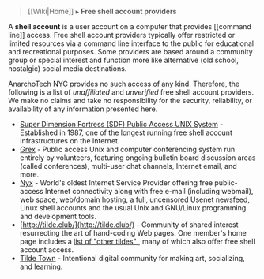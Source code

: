 > [[Wiki|Home]] ▸ **Free shell account providers**

A **shell account** is a user account on a computer that provides [[command line]] access. Free shell account providers typically offer restricted or limited resources via a command line interface to the public for educational and recreational purposes. Some providers are based around a community group or special interest and function more like alternative (old school, nostalgic) social media destinations.

AnarchoTech NYC provides no such access of any kind. Therefore, the following is a list of *unaffiliated* and *unverified* free shell account providers. We make no claims and take no responsibility for the security, reliability, or availability of any information presented here.

* [Super Dimension Fortress (SDF) Public Access UNIX System](https://sdf.org/) - Established in 1987, one of the longest running free shell account infrastructures on the Internet.
* [Grex](https://grex.org/) - Public access Unix and computer conferencing system run entirely by volunteers, featuring ongoing bulletin board discussion areas (called conferences), multi-user chat channels, Internet email, and more.
* [Nyx](https://www.nyx.net/) - World's oldest Internet Service Provider offering free public-access Internet connectivity along with free e-mail (including webmail), web space, web/domain hosting, a full, uncensored Usenet newsfeed, Linux shell accounts and the usual Unix and GNU/Linux programming and development tools.
* [http://tilde.club/](http://tilde.club/) - Community of shared interest resurrecting the art of hand-coding Web pages. One member's home page includes a [list of "other tildes" ](http://tilde.club/~pfhawkins/othertildes.html), many of which also offer free shell account access.
* [Tilde Town](https://tilde.town/) - Intentional digital community for making art, socializing, and learning.